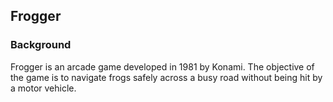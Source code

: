 ## Frogger



### Background

Frogger is an arcade game developed in 1981 by Konami. The objective of the game is to navigate frogs safely across a busy road without being hit by a motor vehicle.
